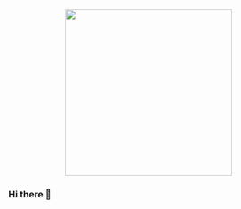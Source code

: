 <div id="first-section" align="center">
  <img src="https://giphy.com/gifs/Smolverse-smol-smolverse-swol-JqmupuTVZYaQX5s094" width="300" heigth="300">
</div>
  

### Hi there 👋

<!--
**Le0d3v/Le0d3v** is a ✨ _special_ ✨ repository because its `README.md` (this file) appears on your GitHub profile.

Here are some ideas to get you started:

- 🔭 I’m currently working on ...
- 🌱 I’m currently learning ...
- 👯 I’m looking to collaborate on ...
- 🤔 I’m looking for help with ...
- 💬 Ask me about ...
- 📫 How to reach me: ...
- 😄 Pronouns: ...
- ⚡ Fun fact: ...
-->
